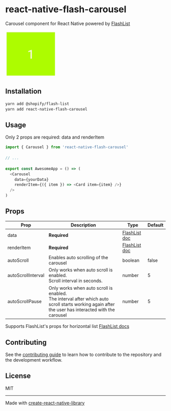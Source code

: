# react-native-flash-carousel

Carousel component for React Native powered by [FlashList](https://shopify.github.io/flash-list/docs/)

![Animation](assets/carousel.gif)

## Installation

```sh
yarn add @shopify/flash-list
yarn add react-native-flash-carousel
```

## Usage

Only 2 props are required: data and renderItem


```js
import { Carousel } from 'react-native-flash-carousel'

// ...

export const AwesomeApp = () => (
  <Carousel
    data={yourData}
    renderItem={({ item }) => <Card item={item} />}
  />
)
```

## Props


| Prop               | Description                                                                                                                                              | Type                                                                        | Default |
|--------------------|----------------------------------------------------------------------------------------------------------------------------------------------------------|-----------------------------------------------------------------------------|---------|
| data               | **Required**                                                                                                                                             | [FlashList doc](https://shopify.github.io/flash-list/docs/usage#data)       |         |
| renderItem         | **Required**                                                                                                                                             | [FlashList doc](https://shopify.github.io/flash-list/docs/usage#renderitem) |         |
| autoScroll         | Enables auto scrolling of the carousel                                                                                                                   | boolean                                                                     | false   |
| autoScrollInterval | Only works when auto scroll is enabled. <br/> Scroll interval in seconds.                                                                                | number                                                                      | 5       |
| autoScrollPause    | Only works when auto scroll is enabled. <br/> The interval after which auto scroll starts working again after the user has interacted with the carousel  | number                                                                      | 5       |

Supports FlashList's props for horizontal list [FlashList docs](https://shopify.github.io/flash-list/docs/usage)

## Contributing

See the [contributing guide](CONTRIBUTING.md) to learn how to contribute to the repository and the development workflow.

## License

MIT

---

Made with [create-react-native-library](https://github.com/callstack/react-native-builder-bob)
